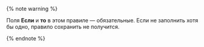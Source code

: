 
{% note warning %}

Поля **Если** и **то** в этом правиле — обязательные. Если не заполнить хотя бы одно, правило сохранить не получится.

{% endnote %}

